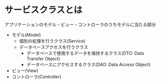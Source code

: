 # サービスクラスとは

アプリケーションのモデル・ビュー・コントローラのうちモデルに当たる部分

* モデル(Model)
  * 個別の処理を行うクラス(Service)
  * データベースアクセスを行うクラス
    * データベースで使用するデータを保持するクラス(DTO: Data Transfer Object)
    * データベースにアクセスするクラス(DAO: Data Access Object)
* ビュー(View)
* コントローラ(Controller)